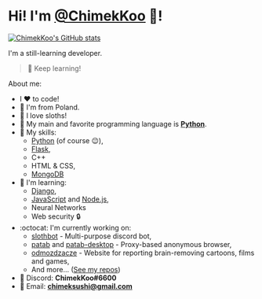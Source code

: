# Hi! I'm [@ChimekKoo](https://github.com/ChimekKoo) :wave:!

[![ChimekKoo's GitHub stats](https://github-readme-stats.vercel.app/api?username=chimekkoo&show_icons=true&theme=dark)](https://github.com/ChimekKoo)

I'm a still-learning developer.
> :muscle: Keep learning!

About me:
- I :heart: to code!
- :boy: I'm from Poland.
- :sloth: I love sloths!
- :snake: My main and favorite programming language is **[Python](https://www.python.org/)**.
- :ski: My skills:
  - [Python](https://www.python.org/) (of course :wink:),
  - [Flask](https://flask.palletsprojects.com/),
  - C++
  - HTML & CSS,
  - [MongoDB](https://www.mongodb.com/)
- :muscle: I'm learning:
  - [Django](https://www.djangoproject.com/),
  - [JavaScript](https://www.javascript.com/) and [Node.js](https://nodejs.org/),
  - Neural Networks
  - Web security 🔒
- :octocat: I'm currently working on:
  - [slothbot](https://github.com/ChimekKoo/slothbot) - Multi-purpose discord bot,
  - [patab](https://github.com/ChimekKoo/patab) and [patab-desktop](https://github.com/ChimekKoo/patab-desktop) - Proxy-based anonymous browser,
  - [odmozdzacze](https://github.com/odmozdzacze) - Website for reporting brain-removing cartoons, films and games,
  - And more... ([See my repos](https://github.com/ChimekKoo?tab=repositories))
- :speech_balloon: Discord: **ChimekKoo#6600**
- :email: Email: **[chimeksushi@gmail.com](mailto:chimeksushi@gmail.com)**
